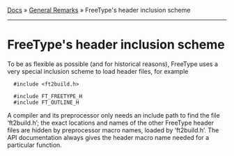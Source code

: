 [Docs](index.md) &raquo; [General Remarks](ft2-toc.md#general-remarks) &raquo; FreeType's header inclusion scheme

-------------------------------


# FreeType's header inclusion scheme

To be as flexible as possible (and for historical reasons), FreeType uses a very special inclusion scheme to load header files, for example
```
  #include <ft2build.h>

  #include FT_FREETYPE_H
  #include FT_OUTLINE_H
```

A compiler and its preprocessor only needs an include path to find the file &lsquo;ft2build.h&rsquo;; the exact locations and names of the other FreeType header files are hidden by preprocessor macro names, loaded by &lsquo;ft2build.h&rsquo;. The API documentation always gives the header macro name needed for a particular function.

